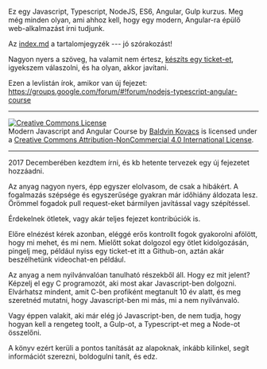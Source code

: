 Ez egy Javascript, Typescript, NodeJS, ES6, Angular, Gulp kurzus.
Meg még minden olyan, ami ahhoz kell, hogy egy modern, Angular-ra
épülő web-alkalmazást írni tudjunk.

Az [index.md](index.md) a tartalomjegyzék --- jó szórakozást!

Nagyon nyers a szöveg, ha valamit nem értesz,
[készíts egy ticket-et](https://github.com/baldvin-kovacs/progcourse/issues/new),
igyekszem válaszolni, és ha olyan, akkor javítani.

Ezen a levlistán írok, amikor van új fejezet:
https://groups.google.com/forum/#!forum/nodejs-typescript-angular-course

***

<a rel="license" href="http://creativecommons.org/licenses/by-nc/4.0/"><img alt="Creative Commons License" style="border-width:0" src="https://i.creativecommons.org/l/by-nc/4.0/88x31.png" /></a><br /><span xmlns:dct="http://purl.org/dc/terms/" property="dct:title">Modern Javascript and Angular Course</span> by <a xmlns:cc="http://creativecommons.org/ns#" href="https://github.com/baldvin-kovacs/progcourse" property="cc:attributionName" rel="cc:attributionURL">Baldvin Kovacs</a> is licensed under a <a rel="license" href="http://creativecommons.org/licenses/by-nc/4.0/">Creative Commons Attribution-NonCommercial 4.0 International License</a>.

***

2017 Decemberében kezdtem írni, és kb hetente tervezek egy új
fejezetet hozzáadni.

Az anyag nagyon nyers, épp egyszer elolvasom, de csak a hibákért.
A fogalmazás szépsége és egyszerűsége gyakran már időhiány áldozata
lesz. Örömmel fogadok pull request-eket bármilyen javítással vagy
szépítéssel.

Érdekelnek ötletek, vagy akár teljes fejezet kontribúciók is.

Előre elnézést kérek azonban, eléggé erős kontrollt fogok gyakorolni
afölött, hogy mi mehet, és mi nem. Mielőtt sokat dolgozol egy ötlet
kidolgozásán, pingelj meg, például nyiss egy ticket-et itt a Github-on,
aztán akár beszélhetünk videochat-en például.

Az anyag a nem nyilvánvalóan tanulható részekből áll. Hogy ez mit jelent?
Képzelj el egy C programozót, aki most akar Javascript-ben dolgozni.
Elvárhatsz mindent, amit C-ben profiként megtanult 10 év alatt, és
meg szeretnéd mutatni, hogy Javascript-ben mi más, mi a nem nyilvánvaló.

Vagy éppen valakit, aki már elég jó Javascript-ben, de nem tudja,
hogy hogyan kell a rengeteg toolt, a Gulp-ot, a Typescript-et meg
a Node-ot összelőni.

A könyv ezért kerüli a pontos tanítását az alapoknak, inkább kilinkel,
segít információt szerezni, boldogulni tanít, és edz.
